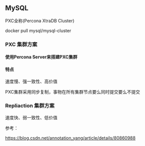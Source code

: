 ## MySQL

PXC全称(Percona XtraDB Cluster)

docker pull mysql/mysql-cluster

### PXC 集群方案

#### 使用Percona Server来搭建PXC集群

#### 特点

速度慢、强一致性、高价值

PXC集群采用同步复制，事物在所有集群节点要么同时提交要么不提交


### Repliaction 集群方案

速度快、弱一致性、低价值


参考：

https://blog.csdn.net/annotation_yang/article/details/80860988